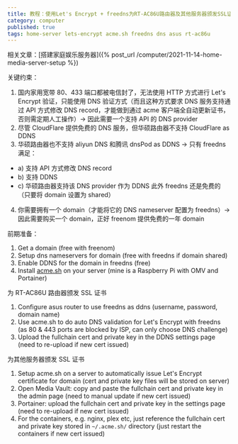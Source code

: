 ```yaml
---
title: 教程：使用Let's Encrypt + freedns为RT-AC86U路由器及其他服务器颁发SSL证书
category: computer
published: true
tags: home-server lets-encrypt acme.sh freedns dns asus rt-ac86u
---
```


相关文章：[搭建家庭娱乐服务器]({% post_url /computer/2021-11-14-home-media-server-setup %})

关键约束：

1. 国内家用宽带 80、433 端口都被电信封了，无法使用 HTTP 方式进行 Let's Encrypt 验证，只能使用 DNS 验证方式（而且这种方式要求 DNS 服务支持通过 API 方式修改 DNS record，才能做到通过 acme 客户端全自动更新证书，否则需定期人工操作）-> 因此需要一个支持 API 的 DNS provider
2. 尽管 CloudFlare 提供免费的 DNS 服务，但华硕路由器不支持 CloudFlare as DDNS
3. 华硕路由器也不支持 aliyun DNS 和腾讯 dnsPod as DDNS -> 只有 freedns 满足：

- a) 支持 API 方式修改 DNS record
- b) 支持 DDNS
- c) 华硕路由器支持该 DNS provider 作为 DDNS
  此外 freedns 还是免费的（只要将 domain 设置为 shared）

4. 你需要拥有一个 domain（才能将它的 DNS nameserver 配置为 freedns）-> 因此需要购买一个 domain，正好 freenom 提供免费的一年 domain

前期准备：

1. Get a domain (free with freenom)
2. Setup dns nameservers for domain (free with freedns if domain shared)
3. Enable DDNS for the domain in freedns (free)
4. Install [acme.sh](https://github.com/acmesh-official/acme.sh) on your server (mine is a Raspberry Pi with OMV and Portainer)

为 RT-AC86U 路由器颁发 SSL 证书

1. Configure asus router to use freedns as ddns (username, password, domain name)
2. Use acme.sh to do auto DNS validation for Let's Encrypt with freedns (as 80 & 443 ports are blocked by ISP, can only choose DNS challenge)
3. Upload the fullchain cert and private key in the DDNS settings page (need to re-upload if new cert issued)

为其他服务器颁发 SSL 证书

1. Setup acme.sh on a server to automatically issue Let's Encrypt certificate for domain (cert and private key files will be stored on server)
2. Open Media Vault: copy and paste the fullchain cert and private key in the admin page (need to manual update if new cert issued)
3. Portainer: upload the fullchain cert and private key in the settings page (need to re-upload if new cert issued)
4. For the containers, e.g. nginx, plex etc, just reference the fullchain cert and private key stored in `~/.acme.sh/` directory (just restart the containers if new cert issued)
